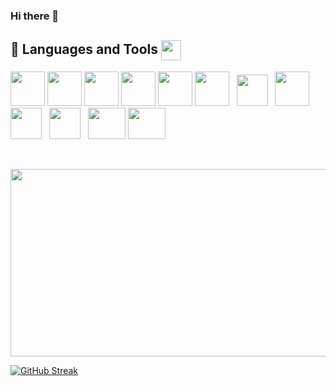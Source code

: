 ### Hi there 👋

<!--

- 🔭 I’m currently working on ...
- 🌱 I’m currently learning ...
- 👯 I’m looking to collaborate on ...
- 🤔 I’m looking for help with ...
- 💬 Ask me about ...
- 📫 How to reach me: ...
- 😄 Pronouns: ...
- ⚡ Fun fact: ...
-->

<!-- LANGUAGES AND TOOLS -->
<section>
	<div>
	  <h2>💬 Languages and Tools  <img align="center" src="https://media2.giphy.com/media/QssGEmpkyEOhBCb7e1/giphy.gif?cid=ecf05e47a0n3gi1bfqntqmob8g9aid1oyj2wr3ds3mg700bl&rid=giphy.gif" width="32px"> </h1> 
	</div>
	<div>
               <img src="https://raw.githubusercontent.com/blackdreamer15/blackdreamer15/main/assets/html.svg" width="55px" height="55px"/>
	       <img src="https://raw.githubusercontent.com/blackdreamer15/blackdreamer15/main/assets/ejs.svg" width="55px" height="55px"/>
	       <img src="https://raw.githubusercontent.com/blackdreamer15/blackdreamer15/main/assets/css3.svg" width="55px" height="55px"/>
	       <img src="https://raw.githubusercontent.com/blackdreamer15/blackdreamer15/main/assets/javascript.svg" width="55px" height="55px"/>
	        <img src="https://raw.githubusercontent.com/blackdreamer15/blackdreamer15/main/assets/typescript.svg" width="55px" height="55px"/>
	       <img src="https://raw.githubusercontent.com/blackdreamer15/blackdreamer15/main/assets/react.svg" width="55px" height="55px"/>
		 <span>&nbsp;  </span>
	       <img src="https://raw.githubusercontent.com/blackdreamer15/blackdreamer15/main/assets/bootstrap.svg" width="50px" height="50px"/>
		 <span>&nbsp;  </span>
	       <img src="https://raw.githubusercontent.com/blackdreamer15/blackdreamer15/main/Icons/sass.svg" width="55px" height="55px"/>
	         <span>&nbsp;  </span>
	       <img src="https://raw.githubusercontent.com/blackdreamer15/blackdreamer15/main/Icons/figma.svg" width="50px" height="50px"/>
		 <span>&nbsp;  </span>
	       <img src="https://raw.githubusercontent.com/blackdreamer15/blackdreamer15/main/Icons/postman.svg" width="50px" height="50px"/>
		 <span>&nbsp;  </span>
	       <img src="https://raw.githubusercontent.com/blackdreamer15/blackdreamer15/main/Icons/git.svg" width="60px" height="50px"/>
	       <img src="https://raw.githubusercontent.com/blackdreamer15/blackdreamer15/main/Icons/firebase.svg" width="60px" height="50px"/>
	</div>
	<p>&nbsp;  </p>
 <p align="center"><a href="https://git.io/streak-stats"><img align="center" src="https://github-readme-streak-stats.herokuapp.com/?user=blackdreamer15&background=050F2C&hide_border=true&stroke=050F2C&ring=00AEFF&fire=00AEFF&currStreakLabel=00AEFF&currStreakNum=ffffff&sideNums=ffffff&sideLabels=ffffff&dates=adb5bd" width ="600px" height="300px"/></a></p>

[![GitHub Streak](https://streak-stats.demolab.com/?user=blackdreamer15&theme=dark)](https://git.io/streak-stats)

</section>

<p>&nbsp;  </p>
